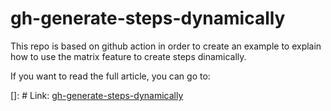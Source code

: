 # gh-generate-steps-dynamically

This repo is based on github action in order to create an example to explain how to use the matrix feature to create steps dinamically.

If you want to read the full article, you can go to:

[]: # Link: [gh-generate-steps-dynamically](https://alknopfler.github.io/post/gh-actions-create-steps-dynamically/)


